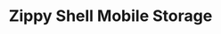 ---
title: "Zippy Shell Mobile Storage"
url: /wayne/zippy-shell-mobile-storage/
shop: storage rental
---